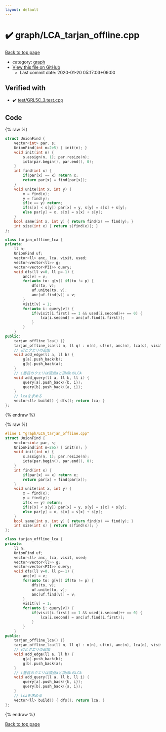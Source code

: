 ```yaml
---
layout: default
---
```


<!-- mathjax config similar to math.stackexchange -->
<script type="text/javascript" async
  src="https://cdnjs.cloudflare.com/ajax/libs/mathjax/2.7.5/MathJax.js?config=TeX-MML-AM_CHTML">
</script>
<script type="text/x-mathjax-config">
  MathJax.Hub.Config({
    TeX: { equationNumbers: { autoNumber: "AMS" }},
    tex2jax: {
      inlineMath: [ ['$','$'] ],
      processEscapes: true
    },
    "HTML-CSS": { matchFontHeight: false },
    displayAlign: "left",
    displayIndent: "2em"
  });
</script>

<script type="text/javascript" src="https://cdnjs.cloudflare.com/ajax/libs/jquery/3.4.1/jquery.min.js"></script>
<script src="https://cdn.jsdelivr.net/npm/jquery-balloon-js@1.1.2/jquery.balloon.min.js" integrity="sha256-ZEYs9VrgAeNuPvs15E39OsyOJaIkXEEt10fzxJ20+2I=" crossorigin="anonymous"></script>
<script type="text/javascript" src="../../assets/js/copy-button.js"></script>
<link rel="stylesheet" href="../../assets/css/copy-button.css" />


# :heavy_check_mark: graph/LCA_tarjan_offline.cpp

<a href="../../index.html">Back to top page</a>

* category: <a href="../../index.html#f8b0b924ebd7046dbfa85a856e4682c8">graph</a>
* <a href="{{ site.github.repository_url }}/blob/master/graph/LCA_tarjan_offline.cpp">View this file on GitHub</a>
    - Last commit date: 2020-01-20 05:17:03+09:00




## Verified with

* :heavy_check_mark: <a href="../../verify/test/GRL5C_3.test.cpp.html">test/GRL5C_3.test.cpp</a>


## Code

<a id="unbundled"></a>
{% raw %}
```cpp
struct UnionFind {
    vector<int> par, s;
    UnionFind(int n=2e5) { init(n); }
    void init(int n) {
        s.assign(n, 1); par.resize(n);
        iota(par.begin(), par.end(), 0);
    }
    int find(int x) {
        if(par[x] == x) return x;
        return par[x] = find(par[x]);
    }
    void unite(int x, int y) {
        x = find(x);
        y = find(y);
        if(x == y) return;
        if(s[x] < s[y]) par[x] = y, s[y] = s[x] + s[y];
        else par[y] = x, s[x] = s[x] + s[y];
    }
    bool same(int x, int y) { return find(x) == find(y); }
    int size(int x) { return s[find(x)]; }
};

class tarjan_offline_lca {
private:
    ll n;
    UnionFind uf;
    vector<ll> anc, lca, visit, used;
    vector<vector<ll>> g;
    vector<vector<PII>> query;
    void dfs(ll v=0, ll p=-1) {
        anc[v] = v;
        for(auto to: g[v]) if(to != p) {
            dfs(to, v);
            uf.unite(to, v);
            anc[uf.find(v)] = v;
        }
        visit[v] = 1;
        for(auto i: query[v]) {
            if(visit[i.first] == 1 && used[i.second]++ == 0) {
                lca[i.second] = anc[uf.find(i.first)];
            }
        }
    }
public:
    tarjan_offline_lca() {}
    tarjan_offline_lca(ll n, ll q) : n(n), uf(n), anc(n), lca(q), visit(n), used(q), g(n), query(n) {}
    // 辺とクエリの追加
    void add_edge(ll a, ll b) {
        g[a].push_back(b);
        g[b].push_back(a);
    }
    // i番目のクエリは頂点aと頂点bのLCA
    void add_query(ll a, ll b, ll i) {
        query[a].push_back({b, i});
        query[b].push_back({a, i});
    }
    // lcaを求める
    vector<ll> build() { dfs(); return lca; }
};
```
{% endraw %}

<a id="bundled"></a>
{% raw %}
```cpp
#line 1 "graph/LCA_tarjan_offline.cpp"
struct UnionFind {
    vector<int> par, s;
    UnionFind(int n=2e5) { init(n); }
    void init(int n) {
        s.assign(n, 1); par.resize(n);
        iota(par.begin(), par.end(), 0);
    }
    int find(int x) {
        if(par[x] == x) return x;
        return par[x] = find(par[x]);
    }
    void unite(int x, int y) {
        x = find(x);
        y = find(y);
        if(x == y) return;
        if(s[x] < s[y]) par[x] = y, s[y] = s[x] + s[y];
        else par[y] = x, s[x] = s[x] + s[y];
    }
    bool same(int x, int y) { return find(x) == find(y); }
    int size(int x) { return s[find(x)]; }
};

class tarjan_offline_lca {
private:
    ll n;
    UnionFind uf;
    vector<ll> anc, lca, visit, used;
    vector<vector<ll>> g;
    vector<vector<PII>> query;
    void dfs(ll v=0, ll p=-1) {
        anc[v] = v;
        for(auto to: g[v]) if(to != p) {
            dfs(to, v);
            uf.unite(to, v);
            anc[uf.find(v)] = v;
        }
        visit[v] = 1;
        for(auto i: query[v]) {
            if(visit[i.first] == 1 && used[i.second]++ == 0) {
                lca[i.second] = anc[uf.find(i.first)];
            }
        }
    }
public:
    tarjan_offline_lca() {}
    tarjan_offline_lca(ll n, ll q) : n(n), uf(n), anc(n), lca(q), visit(n), used(q), g(n), query(n) {}
    // 辺とクエリの追加
    void add_edge(ll a, ll b) {
        g[a].push_back(b);
        g[b].push_back(a);
    }
    // i番目のクエリは頂点aと頂点bのLCA
    void add_query(ll a, ll b, ll i) {
        query[a].push_back({b, i});
        query[b].push_back({a, i});
    }
    // lcaを求める
    vector<ll> build() { dfs(); return lca; }
};

```
{% endraw %}

<a href="../../index.html">Back to top page</a>

